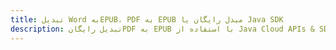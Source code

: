 ---title: تبدیل Word بهEPUB، PDF به EPUB مبدل رایگان یا Java SDKdescription: تبدیل رایگانPDF به EPUB با استفاده از Java Cloud APIs & SDK. همچنین اسناد Microsoft Word و OpenOffice را در Cloud ایجاد، ویرایش و رندر کنید.---